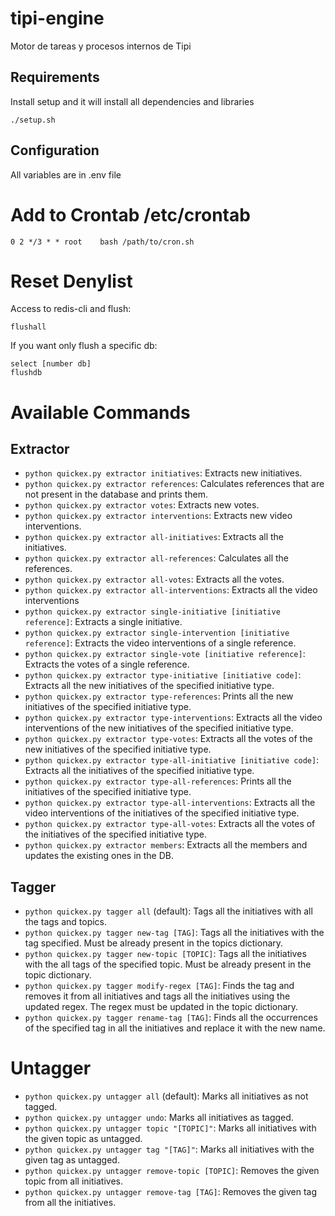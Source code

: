 # tipi-engine
Motor de tareas y procesos internos de Tipi

## Requirements
Install setup and it will install all dependencies and libraries
```
./setup.sh
```

## Configuration

All variables are in .env file


Add to Crontab /etc/crontab
=======
```
0 2	*/3 * * root	bash /path/to/cron.sh
```

Reset Denylist
=======
Access to redis-cli and flush:
```
flushall
```
If you want only flush a specific db:
```
select [number db]
flushdb
```

Available Commands
=======

## Extractor
- `python quickex.py extractor initiatives`: Extracts new initiatives.
- `python quickex.py extractor references`: Calculates references that are not present in the database and prints them.
- `python quickex.py extractor votes`: Extracts new votes.
- `python quickex.py extractor interventions`: Extracts new video interventions.
- `python quickex.py extractor all-initiatives`: Extracts all the initiatives.
- `python quickex.py extractor all-references`: Calculates all the references.
- `python quickex.py extractor all-votes`: Extracts all the votes.
- `python quickex.py extractor all-interventions`: Extracts all the video interventions
- `python quickex.py extractor single-initiative [initiative reference]`: Extracts a single initiative.
- `python quickex.py extractor single-intervention [initiative reference]`: Extracts the video interventions of a single reference.
- `python quickex.py extractor single-vote [initiative reference]`: Extracts the votes of a single reference.
- `python quickex.py extractor type-initiative [initiative code]`: Extracts all the new initiatives of the specified initiative type.
- `python quickex.py extractor type-references`: Prints all the new initiatives of the specified initiative type.
- `python quickex.py extractor type-interventions`: Extracts all the video interventions of the new initiatives of the specified initiative type.
- `python quickex.py extractor type-votes`: Extracts all the votes of the new initiatives of the specified initiative type.
- `python quickex.py extractor type-all-initiative [initiative code]`: Extracts all the initiatives of the specified initiative type.
- `python quickex.py extractor type-all-references`: Prints all the initiatives of the specified initiative type.
- `python quickex.py extractor type-all-interventions`: Extracts all the video interventions of the initiatives of the specified initiative type.
- `python quickex.py extractor type-all-votes`: Extracts all the votes of the initiatives of the specified initiative type.
- `python quickex.py extractor members`: Extracts all the members and updates the existing ones in the DB.

## Tagger
- `python quickex.py tagger all` (default): Tags all the initiatives with all the tags and topics.
- `python quickex.py tagger new-tag [TAG]`: Tags all the initiatives with the tag specified. Must be already present in the topics dictionary.
- `python quickex.py tagger new-topic [TOPIC]`: Tags all the initiatives with the all tags of the specified topic. Must be already present in the topic dictionary.
- `python quickex.py tagger modify-regex [TAG]`: Finds the tag and removes it from all initiatives and tags all the initiatives using the updated regex. The regex must be updated in the topic dictionary.
- `python quickex.py tagger rename-tag [TAG]`: Finds all the occurrences of the specified tag in all the initiatives and replace it with the new name.

# Untagger
- `python quickex.py untagger all` (default): Marks all initiatives as not tagged.
- `python quickex.py untagger undo`: Marks all initiatives as tagged.
- `python quickex.py untagger topic "[TOPIC]"`: Marks all initiatives with the given topic as untagged.
- `python quickex.py untagger tag "[TAG]"`: Marks all initiatives with the given tag as untagged.
- `python quickex.py untagger remove-topic [TOPIC]`: Removes the given topic from all initiatives.
- `python quickex.py untagger remove-tag [TAG]`: Removes the given tag from all the initiatives.
